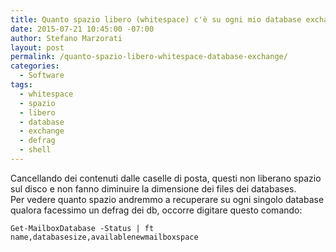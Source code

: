 ```yaml
---
title: Quanto spazio libero (whitespace) c'è su ogni mio database exchange?
date: 2015-07-21 10:45:00 -07:00
author: Stefano Marzorati
layout: post
permalink: /quanto-spazio-libero-whitespace-database-exchange/
categories:
  - Software
tags:
  - whitespace
  - spazio
  - libero
  - database
  - exchange
  - defrag
  - shell
---
```

Cancellando dei contenuti dalle caselle di posta, questi non liberano spazio sul disco e non fanno diminuire la dimensione dei files dei databases.      
Per vedere quanto spazio andremmo a recuperare su ogni singolo database qualora facessimo un defrag dei db, occorre digitare questo comando:   

	Get-MailboxDatabase -Status | ft name,databasesize,availablenewmailboxspace